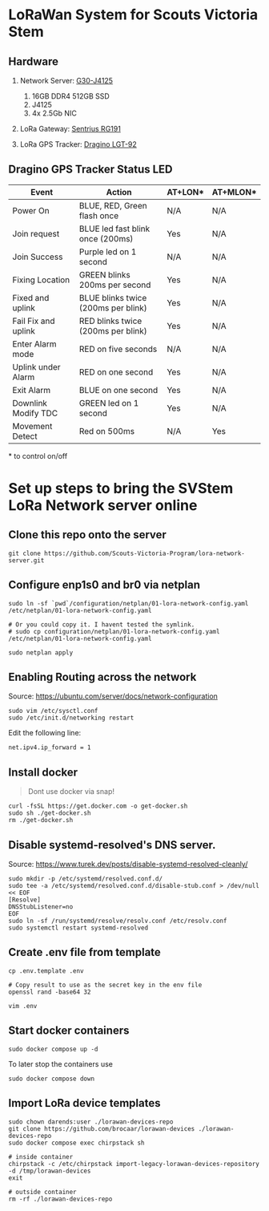 # LoRaWan System for Scouts Victoria Stem

## Hardware

1. Network Server:
   [G30-J4125](https://www.aliexpress.com/item/1005004337724378.html)

   1. 16GB DDR4 512GB SSD
   1. J4125
   1. 4x 2.5Gb NIC

1. LoRa Gateway:
   [Sentrius RG191](https://www.lairdconnect.com/iot-devices/lorawan-iot-devices/sentrius-rg1xx-lorawan-gateway-wi-fi-ethernet-optional-lte-us-only)

1. LoRa GPS Tracker:
   [Dragino LGT-92](https://dragino.com/downloads/index.php?dir=LGT_92/)

## Dragino GPS Tracker Status LED

| Event               | Action                              | AT+LON\* | AT+MLON\* |
| ------------------- | ----------------------------------- | -------- | --------- |
| Power On            | BLUE, RED, Green flash once         | N/A      | N/A       |
| Join request        | BLUE led fast blink once (200ms)    | Yes      | N/A       |
| Join Success        | Purple led on 1 second              | N/A      | N/A       |
| Fixing Location     | GREEN blinks 200ms per second       | Yes      | N/A       |
| Fixed and uplink    | BLUE blinks twice (200ms per blink) | Yes      | N/A       |
| Fail Fix and uplink | RED blinks twice (200ms per blink)  | Yes      | N/A       |
| Enter Alarm mode    | RED on five seconds                 | N/A      | N/A       |
| Uplink under Alarm  | RED on one second                   | Yes      | N/A       |
| Exit Alarm          | BLUE on one second                  | Yes      | N/A       |
| Downlink Modify TDC | GREEN led on 1 second               | Yes      | N/A       |
| Movement Detect     | Red on 500ms                        | N/A      | Yes       |

\* to control on/off

# Set up steps to bring the SVStem LoRa Network server online

## Clone this repo onto the server

```
git clone https://github.com/Scouts-Victoria-Program/lora-network-server.git
```

## Configure enp1s0 and br0 via netplan

```
sudo ln -sf `pwd`/configuration/netplan/01-lora-network-config.yaml /etc/netplan/01-lora-network-config.yaml

# Or you could copy it. I havent tested the symlink.
# sudo cp configuration/netplan/01-lora-network-config.yaml /etc/netplan/01-lora-network-config.yaml

sudo netplan apply
```

## Enabling Routing across the network

Source: https://ubuntu.com/server/docs/network-configuration

```
sudo vim /etc/sysctl.conf
sudo /etc/init.d/networking restart
```

Edit the following line:

```
net.ipv4.ip_forward = 1
```

## Install docker

> Dont use docker via snap!

```
curl -fsSL https://get.docker.com -o get-docker.sh
sudo sh ./get-docker.sh
rm ./get-docker.sh
```

## Disable systemd-resolved's DNS server.

Source: https://www.turek.dev/posts/disable-systemd-resolved-cleanly/

```
sudo mkdir -p /etc/systemd/resolved.conf.d/
sudo tee -a /etc/systemd/resolved.conf.d/disable-stub.conf > /dev/null << EOF
[Resolve]
DNSStubListener=no
EOF
sudo ln -sf /run/systemd/resolve/resolv.conf /etc/resolv.conf
sudo systemctl restart systemd-resolved
```

## Create .env file from template

```
cp .env.template .env

# Copy result to use as the secret key in the env file
openssl rand -base64 32

vim .env
```

## Start docker containers

```
sudo docker compose up -d
```

To later stop the containers use

```
sudo docker compose down
```

## Import LoRa device templates

```
sudo chown darends:user ./lorawan-devices-repo
git clone https://github.com/brocaar/lorawan-devices ./lorawan-devices-repo
sudo docker compose exec chirpstack sh

# inside container
chirpstack -c /etc/chirpstack import-legacy-lorawan-devices-repository -d /tmp/lorawan-devices
exit

# outside container
rm -rf ./lorawan-devices-repo
```
